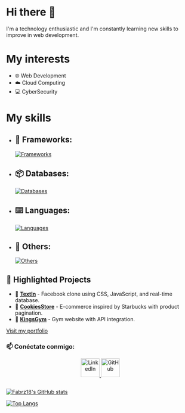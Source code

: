 # Hi there 👋

I'm a technology enthusiastic and I'm constantly learning new skills to improve in web development.

# My interests
- 🌐 Web Development
- ☁️ Cloud Computing
- 💻 CyberSecurity

# My skills
- ## 🚀 Frameworks:
  [![Frameworks](https://skillicons.dev/icons?i=django,react,nodejs,angular,flask&perline=5)](https://fabrz18.github.io/portafolio)
  
- ## 📦 Databases:
  [![Databases](https://skillicons.dev/icons?i=mysql,sqlite,postgres,mongodb&perline=5)]([https://skillicons.dev](https://fabrz18.github.io/portafolio))
- ## ⌨️ Languages:
  [![Languages](https://skillicons.dev/icons?i=c,cs,cpp,py,js,java,css,html,ruby,php&perline=5)](https://fabrz18.github.io/portafolio)
  
- ## 🔱 Others:
  [![Others](https://skillicons.dev/icons?i=gcp,aws,git,github,wordpress,azure,bootstrap,discord,figma,gmail,kali,linux,ps,redhat,powershell,stackoverflow,ts,visualstudio,vscode,windows&perline=5)](https://fabrz18.github.io/portafolio)


## 📌 **Highlighted Projects**
- 📝 **[TextIn](https://fabrz18.github.io/textin/)** - Facebook clone using CSS, JavaScript, and real-time database.  
- 🍪 **[CookiesStore](https://fabrz18.github.io/Cookies-Store/)** - E-commerce inspired by Starbucks with product pagination.  
- 💪 **[KingsGym](https://fabrz18.github.io/KingsGym/)** - Gym website with API integration.

[Visit my portfolio](https://fabrz18.github.io/portafolio)

### 📫 Conéctate conmigo:

<p align="center">
  <a href="https://www.linkedin.com/in/fabrizio-arturo-g-22b496325/" target="_blank">
    <img src="https://skillicons.dev/icons?i=linkedin" alt="LinkedIn" width="50">
  </a>
  <a href="https://github.com/Fabrz18" target="_blank">
    <img src="https://skillicons.dev/icons?i=github" alt="GitHub" width="50">
  </a>
  
</p>
<p align="center">
  <a href="https://github.com/Fabrz18">
    <img src="https://github-readme-stats-eight-theta.vercel.app/api/top-langs/?username=Fabrz18&layout=compact&langs_count=8&theme=algolia" alt=""/> 
  </a>
</p>

[![Fabrz18's GitHub stats](https://github-readme-stats.vercel.app/api?username=fabrz18&hide=contribs&show_icons=true&theme=vision-friendly-dark&hide_border=true&border_radius=20&bg_color=151515)](https://github.com/anuraghazra/github-readme-stats)

[![Top Langs](https://github-readme-stats.vercel.app/api/top-langs/?username=fabrz18&layout=pie&theme=vision-friendly-dark&hide_border=true&border_radius=20&bg_color=151515)](https://github.com/anuraghazra/github-readme-stats)

